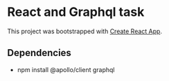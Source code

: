 # React and Graphql task

This project was bootstrapped with [Create React App](https://github.com/facebook/create-react-app).

## Dependencies

* npm install @apollo/client graphql


